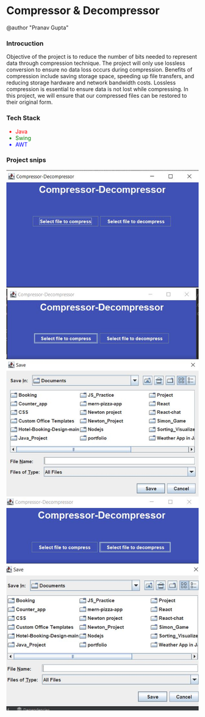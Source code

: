 # Compressor & Decompressor
@author "Pranav Gupta"

### Introcuction 
Objective of the project is to reduce the number of bits needed to represent data through compression technique. The project will only use lossless conversion to ensure no data loss occurs during compression. Benefits of compression include saving storage space, speeding up file transfers, and reducing storage hardware and network bandwidth costs. Lossless compression is essential to ensure data is not lost while compressing. In this project, we will ensure that our compressed files can be restored to their original form.

### Tech Stack
<div>
  <ul>
  <li style="color: red;">Java</li>
  <li style="color: green;">Swing</li>
  <li style="color: blue;">AWT</li>
 </ul>
</div>

### Project snips

<div align="center">
  <img src="https://github.com/prazivi/Compressor_Decompressor/blob/master/images/UI.png" alt="UI">
</div>

<div align="left">
  <img src="https://github.com/prazivi/Compressor_Decompressor/blob/master/images/comp.png" alt="Compressor">
</div>

<div align="left">
  <img src="https://github.com/prazivi/Compressor_Decompressor/blob/master/images/decomp.png" alt="Decompressor">
</div>
